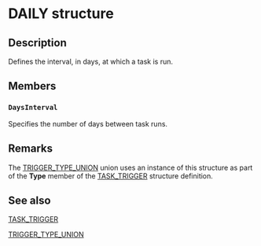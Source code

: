 # DAILY structure

## Description

 Defines the interval, in days, at which a task is run.

## Members

### `DaysInterval`

Specifies the number of days between task runs.

## Remarks

 The
[TRIGGER_TYPE_UNION](https://learn.microsoft.com/windows/desktop/api/mstask/ns-mstask-trigger_type_union) union uses an instance of this structure as part of the **Type** member of the
[TASK_TRIGGER](https://learn.microsoft.com/windows/desktop/api/mstask/ns-mstask-task_trigger) structure definition.

## See also

[TASK_TRIGGER](https://learn.microsoft.com/windows/desktop/api/mstask/ns-mstask-task_trigger)

[TRIGGER_TYPE_UNION](https://learn.microsoft.com/windows/desktop/api/mstask/ns-mstask-trigger_type_union)